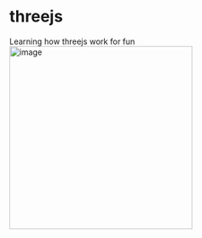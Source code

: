 # threejs
Learning how threejs work for fun
<img width="326" alt="image" src="https://user-images.githubusercontent.com/93840180/220639176-c5ad6011-b17d-4846-9196-6c8f640e6fd2.png">
